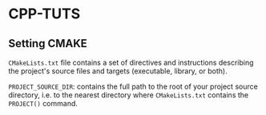 # CPP-TUTS

## Setting CMAKE
```CMakeLists.txt``` file contains a set of directives and instructions describing the project's source files and targets (executable, library, or both).

```PROJECT_SOURCE_DIR```: contains the full path to the root of your project source directory, i.e. to the nearest directory where ```CMakeLists.txt``` contains the ```PROJECT()``` command.
